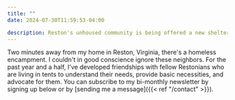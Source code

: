```yaml
---
title: ""
date: 2024-07-30T11:59:53-04:00

description: Reston's unhoused community is being offered a new shelter for nighttime use. Stay updated for new developments!
---
```


Two minutes away from my home in Reston, Virginia, there's a homeless encampment. I couldn't in good conscience ignore these neighbors. For the past year and a half, I've developed friendships with fellow Restonians who are living in tents to understand their needs, provide basic necessities, and advocate for them. You can subscribe to my bi-monthly newsletter by signing up below or by [sending me a message]({{< ref "/contact" >}}).